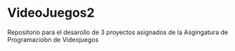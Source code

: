 # VideoJuegos2
Repositorio para el desarollo de 3 proyectos asignados de la Asgingatura de Programaciobn de Videojuegos
